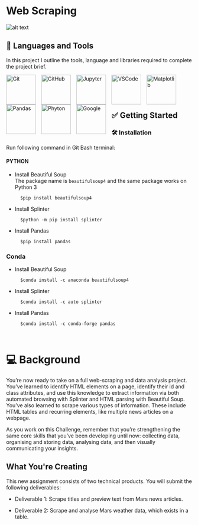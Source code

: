 # Web Scraping
![alt text](https://images.prismic.io/oxylabs-sm/NWNiMmRiN2MtNzlkNC00OGIxLTg4NGUtZjZlMWY1ZWQ4NmMz_using-python-and-beautiful-soup-to-parse-data-intro-tutorial2x-3.png?auto=compress,format&rect=0,0,3113,1557&w=3113&h=1557&fm=webp&q=75) <br/>

## 🧰 Languages and Tools

In this project I outline the tools, language and libraries required to complete the project brief.<br />

<img align="left" alt="Git" width="80px" style="padding-right:12px;" src="https://cdn.jsdelivr.net/gh/devicons/devicon/icons/git/git-original.svg" />

<img align="left" alt="GitHub" width="80px" style="padding-right:12px;" src="https://cdn.jsdelivr.net/gh/devicons/devicon/icons/github/github-original.svg" />

<img align="left" alt="Jupyter" width="80px" style="padding-right:12px;" 
src="https://cdn.jsdelivr.net/gh/devicons/devicon/icons/jupyter/jupyter-original-wordmark.svg" />

<img align="left" alt="VSCode" width="80px" style="padding-right:12px;" 
src="https://cdn.jsdelivr.net/gh/devicons/devicon/icons/vscode/vscode-original-wordmark.svg" />

<img align="left" alt="Matplotlib" width="80px" style="padding-right:12px;" src="https://seeklogo.com/images/M/matplotlib-logo-7676870AC0-seeklogo.com.png" />

<img align="left" alt="Pandas" width="80px" style="padding-right:12px;" src="https://cdn.jsdelivr.net/gh/devicons/devicon/icons/pandas/pandas-original-wordmark.svg" />

<img align="left" alt="Phyton" width="80px" style="padding-right:12px;" src="https://cdn.jsdelivr.net/gh/devicons/devicon/icons/python/python-original-wordmark.svg" />

<img align="left" alt="Google" width="80px" style="padding-right:12px;" src="https://cdn.jsdelivr.net/gh/devicons/devicon/icons/google/google-original.svg" />
<br/><br/><br/><br/>



## ✅ Getting Started 
### 🛠️ Installation
Run following command in Git Bash terminal: 
#### PYTHON
* Install Beautiful Soup <br/>
The package name is `beautifulsoup4` and the same package works on Python 3


        $pip install beautifulsoup4
* Install Splinter

        $python -m pip install splinter    

* Install Pandas

        $pip install pandas 

### Conda          

* Install Beautiful Soup <br/>

        $conda install -c anaconda beautifulsoup4


* Install Splinter

        $conda install -c auto splinter

* Install Pandas

        $conda install -c conda-forge pandas

<br/>

# 💻 Background

You’re now ready to take on a full web-scraping and data analysis project. You’ve learned to identify HTML elements on a page, identify their id and class attributes, and use this knowledge to extract information via both automated browsing with Splinter and HTML parsing with Beautiful Soup. You’ve also learned to scrape various types of information. These include HTML tables and recurring elements, like multiple news articles on a webpage.

As you work on this Challenge, remember that you’re strengthening the same core skills that you’ve been developing until now: collecting data, organising and storing data, analysing data, and then visually communicating your insights.

## What You're Creating
This new assignment consists of two technical products. You will submit the following deliverables:

* Deliverable 1: Scrape titles and preview text from Mars news articles.

* Deliverable 2: Scrape and analyse Mars weather data, which exists in a table.